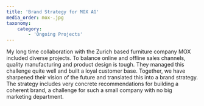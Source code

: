 ```yaml
---
title: 'Brand Strategy for MOX AG'
media_order: mox-.jpg
taxonomy:
    category:
        - 'Ongoing Projects'
---
```


My long time collaboration with the Zurich based furniture company MOX included diverse projects. To balance online and offline sales channels, quality manufacturing and product design is tough. They managed this challenge quite well and built a loyal customer base. Together, we have sharpened their vision of the future and translated this into a brand strategy. The strategy includes very concrete recommendations for building a coherent brand, a challenge for such a small company with no big marketing department.
